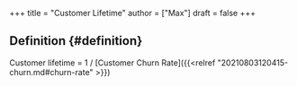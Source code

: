 +++
title = "Customer Lifetime"
author = ["Max"]
draft = false
+++

## Definition {#definition}

Customer lifetime = 1 / [Customer Churn Rate]({{<relref "20210803120415-churn.md#churn-rate" >}})
